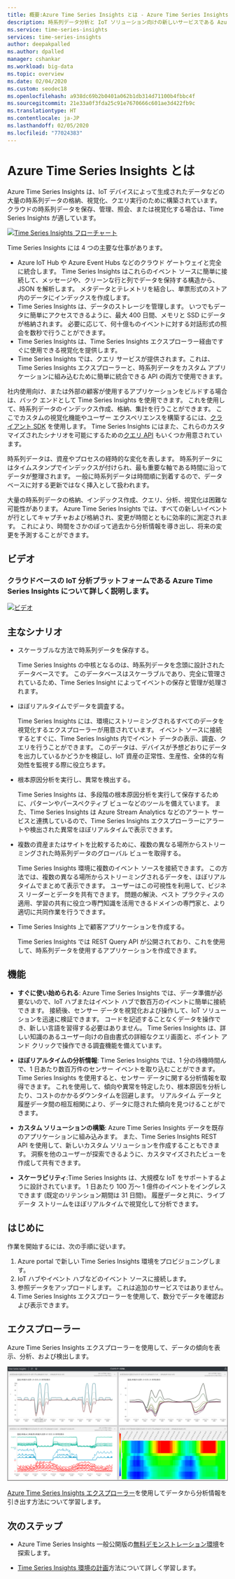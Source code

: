 ```yaml
---
title: 概要:Azure Time Series Insights とは - Azure Time Series Insights | Microsoft Docs
description: 時系列データ分析と IoT ソリューション向けの新しいサービスである Azure Time Series Insights の概要を説明します。
ms.service: time-series-insights
services: time-series-insights
author: deepakpalled
ms.author: dpalled
manager: cshankar
ms.workload: big-data
ms.topic: overview
ms.date: 02/04/2020
ms.custom: seodec18
ms.openlocfilehash: a938dc69b2b0401a062b1db314d71100b4fbbc4f
ms.sourcegitcommit: 21e33a0f3fda25c91e7670666c601ae3d422fb9c
ms.translationtype: HT
ms.contentlocale: ja-JP
ms.lasthandoff: 02/05/2020
ms.locfileid: "77024383"
---
```

# <a name="what-is-azure-time-series-insights"></a>Azure Time Series Insights とは

Azure Time Series Insights は、IoT デバイスによって生成されたデータなどの大量の時系列データの格納、視覚化、クエリ実行のために構築されています。 クラウドの時系列データを保存、管理、照会、または視覚化する場合は、Time Series Insights が適しています。

[![Time Series Insights フローチャート](media/overview/time-series-insights-flowchart.png)](media/overview/time-series-insights-flowchart.png#lightbox)

Time Series Insights には 4 つの主要な仕事があります。

- Azure IoT Hub や Azure Event Hubs などのクラウド ゲートウェイと完全に統合します。 Time Series Insights はこれらのイベント ソースに簡単に接続して、メッセージや、クリーンな行と列でデータを保持する構造から、JSON を解析します。 メタデータとテレメトリを結合し、単票形式のストア内のデータにインデックスを作成します。
- Time Series Insights は、データのストレージを管理します。 いつでもデータに簡単にアクセスできるように、最大 400 日間、メモリと SSD にデータが格納されます。 必要に応じて、何十億ものイベントに対する対話形式の照会を数秒で行うことができます。
- Time Series Insights は、Time Series Insights エクスプローラー経由ですぐに使用できる視覚化を提供します。
- Time Series Insights では、クエリ サービスが提供されます。これは、Time Series Insights エクスプローラーと、時系列データをカスタム アプリケーションに組み込むために簡単に統合できる API の両方で使用できます。

社内使用向け、または外部の顧客が使用するアプリケーションをビルドする場合は、バック エンドとして Time Series Insights を使用できます。 これを使用して、時系列データのインデックス作成、格納、集計を行うことができます。 ここでカスタムの視覚化機能やユーザー エクスペリエンスを構築するには、[クライアント SDK](https://github.com/microsoft/tsiclient/blob/master/docs/API.md) を使用します。 Time Series Insights にはまた、これらのカスタマイズされたシナリオを可能にするための[クエリ API](how-to-shape-query-json.md) もいくつか用意されています。

時系列データは、資産やプロセスの経時的な変化を表します。 時系列データにはタイムスタンプでインデックスが付けられ、最も重要な軸である時間に沿ってデータが整理されます。 一般に時系列データは時間順に到着するので、データベースに対する更新ではなく挿入として扱われます。

大量の時系列データの格納、インデックス作成、クエリ、分析、視覚化は困難な可能性があります。
Azure Time Series Insights では、すべての新しいイベントが行としてキャプチャおよび格納され、変更が時間とともに効率的に測定されます。 これにより、時間をさかのぼって過去から分析情報を導き出し、将来の変更を予測することができます。

## <a name="video"></a>ビデオ

### <a name="learn-more-about-azure-time-series-insights-the-cloud-based-iot-analytics-platformbr"></a>クラウドベースの IoT 分析プラットフォームである Azure Time Series Insights について詳しく説明します。</br>

[![ビデオ](https://img.youtube.com/vi/GaARrFfjoss/0.jpg)](https://www.youtube.com/watch?v=GaARrFfjoss)

## <a name="primary-scenarios"></a>主なシナリオ

- スケーラブルな方法で時系列データを保存する。

   Time Series Insights の中核となるのは、時系列データを念頭に設計されたデータベースです。 このデータベースはスケーラブルであり、完全に管理されているため、Time Series Insight によってイベントの保存と管理が処理されます。

- ほぼリアルタイムでデータを調査する。

   Time Series Insights には、環境にストリーミングされるすべてのデータを視覚化するエクスプローラーが用意されています。 イベント ソースに接続するとすぐに、Time Series Insights 内でイベント データの表示、調査、クエリを行うことができます。 このデータは、デバイスが予想どおりにデータを出力しているかどうかを検証し、IoT 資産の正常性、生産性、全体的な有効性を監視する際に役立ちます。

- 根本原因分析を実行し、異常を検出する。

   Time Series Insights は、多段階の根本原因分析を実行して保存するために、パターンやパースペクティブ ビューなどのツールを備えています。 また、Time Series Insights は Azure Stream Analytics などのアラート サービスと連携しているので、Time Series Insights エクスプローラーにアラートや検出された異常をほぼリアルタイムで表示できます。

- 複数の資産またはサイトを比較するために、複数の異なる場所からストリーミングされた時系列データのグローバル ビューを取得する。

   Time Series Insights 環境に複数のイベント ソースを接続できます。 この方法では、複数の異なる場所からストリーミングされるデータを、ほぼリアルタイムでまとめて表示できます。 ユーザーはこの可視性を利用して、ビジネス リーダーとデータを共有できます。 問題の解決、ベスト プラクティスの適用、学習の共有に役立つ専門知識を活用できるドメインの専門家と、より適切に共同作業を行うできます。

- Time Series Insights 上で顧客アプリケーションを作成する。

   Time Series Insights では REST Query API が公開されており、これを使用して、時系列データを使用するアプリケーションを作成できます。

## <a name="capabilities"></a>機能

- **すぐに使い始められる**: Azure Time Series Insights では、データ準備が必要ないので、IoT ハブまたはイベント ハブで数百万のイベントに簡単に接続できます。 接続後、センサー データを視覚化および操作して、IoT ソリューションを迅速に検証できます。 コードを記述することなくデータを操作でき、新しい言語を習得する必要はありません。 Time Series Insights は、詳しい知識のあるユーザー向けの自由書式の詳細なクエリ画面と、ポイント アンド クリックで操作できる調査機能を備えています。

- **ほぼリアルタイムの分析情報**: Time Series Insights では、1 分の待機時間んで、1 日あたり数百万件のセンサー イベントを取り込むことができます。 Time Series Insights を使用すると、センサー データに関する分析情報を取得できます。 これを使用して、傾向や異常を特定したり、根本原因を分析したり、コストのかかるダウンタイムを回避します。 リアルタイム データと履歴データ間の相互相関により、データに隠された傾向を見つけることができます。

- **カスタム ソリューションの構築**: Azure Time Series Insights データを既存のアプリケーションに組み込みます。 また、Time Series Insights REST API を使用して、新しいカスタム ソリューションを作成することもできます。 洞察を他のユーザーが探索できるように、カスタマイズされたビューを作成して共有できます。

- **スケーラビリティ**:Time Series Insights は、大規模な IoT をサポートするように設計されています。 1 日あたり 100 万～ 1 億件のイベントをイングレスできます (既定のリテンション期間は 31 日間)。 履歴データと共に、ライブ データ ストリームをほぼリアルタイムで視覚化して分析できます。

## <a name="get-started"></a>はじめに

作業を開始するには、次の手順に従います。

1. Azure portal で新しい Time Series Insights 環境をプロビジョニングします。
1. IoT ハブやイベント ハブなどのイベント ソースに接続します。
1. 参照データをアップロードします。 これは追加のサービスではありません。
1. Time Series Insights エクスプローラーを使用して、数分でデータを確認および表示できます。

## <a name="explorer"></a>エクスプローラー

Azure Time Series Insights エクスプローラーを使用して、データの傾向を表示、分析、および検出します。

![Time Series Insights エクスプローラー](media/overview/time-series-insights-explorer-panel.png)

[Azure Time Series Insights エクスプローラー](time-series-insights-explorer.md)を使用してデータから分析情報を引き出す方法について学習します。

## <a name="next-steps"></a>次のステップ

- Azure Time Series Insights 一般公開版の[無料デモンストレーション環境](./time-series-quickstart.md)を探索します。

- [Time Series Insights 環境の計画](time-series-insights-environment-planning.md)方法について詳しく学習します。
